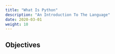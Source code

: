 ```yaml
---
title: "What Is Python"
description: "An Introduction To The Language"
date: 2020-03-01
weight: 10
---
```


## Objectives